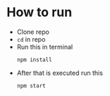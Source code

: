 # How to run
- Clone repo
- `cd` in repo
- Run this in terminal
  ```
  npm install
  ```
- After that is executed run this
  ```
  npm start
  ```
